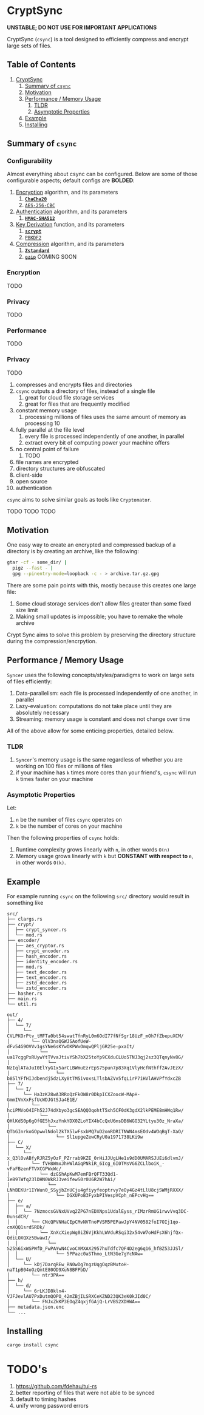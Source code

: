# CryptSync
<!--
[![csync crate](https://img.shields.io/crates/v/csync.svg)](https://crates.io/crates/csync)
[![Colmac documentation](https://docs.rs/colmac/badge.svg)](https://docs.rs/colmac)
-->

__UNSTABLE; DO NOT USE FOR IMPORTANT APPLICATIONS__

CryptSync (`csync`) is a tool designed to efficiently compress and encrypt large sets of files.

## Table of Contents

1. [CryptSync](#cryptsync)
    1. [Summary of `csync`](#summary-of-csync)
    1. [Motivation](#motivation)
    1. [Performance / Memory Usage](#performance--memory-usage)
        1. [TLDR](#tldr)
        1. [Asymptotic Properties](#asymptotic-properties)
    1. [Example](#example)
    1. [Installing](#installing)

## Summary of `csync`

### Configurability

Almost everything about csync can be configured. Below are some of those configurable aspects; default configs are __BOLDED__:
1. [Encryption](https://en.wikipedia.org/wiki/Encryption) algorithm, and its parameters
    1. [__`ChaCha20`__](https://en.wikipedia.org/wiki/Salsa20#ChaCha20_adoption)
    1. [`AES-256-CBC`](https://en.wikipedia.org/wiki/AES_implementations#Implementation_Considerations)
1. [Authentication](https://en.wikipedia.org/wiki/Authenticated_encryption) algorithm, and its parameters
    1. [__`HMAC-SHA512`__](https://en.wikipedia.org/wiki/HMAC)
1. [Key Derivation](https://en.wikipedia.org/wiki/Key_derivation_function) function, and its parameters
    1. [__`scrypt`__](https://en.wikipedia.org/wiki/Scrypt)
    1. [`PBKDF2`](https://en.wikipedia.org/wiki/PBKDF2)
1. [Compression](https://en.wikipedia.org/wiki/Scrypt) algorithm, and its parameters
    1. [__`Zstandard`__](https://en.wikipedia.org/wiki/Zstandard)
    1. ~~[`gzip`](https://en.wikipedia.org/wiki/Gzip)~~ COMING SOON

### Encryption

TODO

### Privacy

TODO

### Performance

TODO

### Privacy

TODO

1. compresses and encrypts files and directories
1. `csync` outputs a directory of files, instead of a single file
    1. great for cloud file storage services
    1. great for files that are frequently modified
1. constant memory usage
    1. processing millions of files uses the same amount of memory as processing 10
1. fully parallel at the file level
    1. every file is processed independently of one another, in parallel
    1. extract every bit of computing power your machine offers
1. no central point of failure
    1. TODO
1. file names are encrypted
1. directory structures are obfuscated
1. client-side
1. open source
1. authentication

`csync` aims to solve similar goals as tools like `Cryptomator`.

TODO TODO TODO

## Motivation

One easy way to create an encrypted and compressed backup of a directory is by creating an archive, like the following:
```bash
gtar -cf - some_dir/ |
  pigz --fast - |
  gpg --pinentry-mode=loopback -c - > archive.tar.gz.gpg
```

There are some pain points with this, mostly because this creates one large file:
1. Some cloud storage services don't allow files greater than some fixed size limit
1. Making small updates is impossible; you have to remake the whole archive

Crypt Sync aims to solve this problem by preserving the directory structure during the compression/encrpytion.

## Performance / Memory Usage

`Syncer` uses the following concepts/styles/paradigms to work on large sets of files
efficiently:
1. Data-parallelism: each file is processed independently of one another, in parallel
1. Lazy-evaluation: computations do not take place until they are absolutely necessary
1. Streaming: memory usage is constant and does not change over time

All of the above allow for some enticing properties, detailed below.

### TLDR
1. `Syncer`'s memory usage is the same regardless of whether you are working on 100 files or
   millions of files
1. if your machine has `k` times more cores than your friend's, `csync` will run `k` times faster
   on your machine

### Asymptotic Properties

Let:
1. `n` be the number of files `csync` operates on
1. `k` be the number of cores on your machine

Then the following properties of `csync` holds:
1. Runtime complexity grows linearly with `n`, in other words `O(n)`
1. Memory usage grows linearly with `k` but __CONSTANT with respect to `n`__, in other words `O(k)`.

## Example

For example running `csync` on the following `src/` directory would result in something like

```
src/
├── clargs.rs
├── crypt/
│  ├── crypt_syncer.rs
│  └── mod.rs
├── encoder/
│  ├── aes_cryptor.rs
│  ├── crypt_encoder.rs
│  ├── hash_encoder.rs
│  ├── identity_encoder.rs
│  ├── mod.rs
│  ├── text_decoder.rs
│  ├── text_encoder.rs
│  ├── zstd_decoder.rs
│  └── zstd_encoder.rs
├── hasher.rs
├── main.rs
└── util.rs
```

```
out/
├── 4/
│  └── 7/
│     └── CVLPKOrPtv_tMFTa0bt54swatTfnRyL0m6OdI77fNfSgr18UzF_mOh7fZbepuXCM/
│        └── QlV3naQGWJSAofUeW-dFv54G9OVVv1gsYNe6sKYwOKPWxOmqwQPljGR25e-pxaIt/
│           └── ua17cggPxRUywYtTVvaJtivYSh7bX25toYp9CXduCLUo5TNJ3qj2sz3QTqnyNv8G/
│              └── NzIqlATaJuI0ElYyG1x5arCLBWmuEzrEpS75pun7p83Xq1VlyHcfNthff2AvJEzX/
│                 └── b85lYFfHIJdbendj5dzLXy8tTM5ivoxsLTlsbAZVv5fqLirP7iHVlAHVPfYdxcZB
├── 7/
│  └── I/
│     └── Ha3zK28wA3RRoQzFkOW8r0DkpICXZoocW-MApH-GmmIVnXxFsfUcWDJGtSJa4E1E/
│        └── hciPMVoO4IFh52J74dXbyo3gcSEAQQOqohtT5xh5CF0dK3gdX2lkPEME8mHWq1Rw/
│           └── QHlKdS0p6gOfGE5hJxzYnkYDX0ZLoYIX4bCcQxU6msDB6WGO32YLtyu30z_NraXa/
│              └── QTbGInrkoGOpwwlNdol2kTX5lwFsxbMQ7uD2onRDRITNWN4msEOdv4WOqBgT-XaO/
│                 └── Sl1upgeZewCRyU0a1971738LKi9w
├── C/
│  └── X/
│     └── x_Q3lOvABfyRJRZ5yOzF_PZrrab9KZE_0rHiJJUgLHe1s9dD0UMARSJUEi6dlvmJ/
│        └── fVH8WmxJhHWlAGqPNkiR_6Icg_6I0TMsVG6ZCLlboiK_-vFaFBzenFTVXCGPWxWc/
│           └── dzGShApKwM7emFBrQFT33Qd1-IeB9TWfq23lDHN0WkRJ3veifewS0r0U6R2W7hAi/
│              └── LNhBEKUr1IYWun0_SSyjbZnUCju4gfiyyfeoptrvy7eOy4Gz4tLlU8cjSWMjRXXX/
│                 └── DGXUPoB3FyxbPIVespVCph_nEPcvHg==
├── e/
│  ├── a/
│  │  └── 7NzmocsGVNxUVvq2ZPG7nEDXNps1UdalEyss_rIMzrRmUG1rwvVvq3DC-0unsdCR/
│  │     └── CNcQPVNHaCEpCMvNVTnoPVSM5PEPawJpY4NV0582foI7OIj1qo-cmXQQ1srdSRDk/
│  │        └── XnXcXiepWg0iZ6VjKkhLWVduRSqi32x54vW7oHdFsX6hjfQx-QdiLOXQXz5BwawI/
│  │           └── S25S6ixWSPWfD_FwPAYwN4CvoCXMXAX2957huTdfc7QF4D2eg6q16_hfBZ53JJSl/
│  │              └── 5PPazc0aSThmo_LtN3Ge7gYcNAw=
│  └── U/
│     └── kDj7DarqREw_RN0wDg7ngzUqgOqzBMutoH-naT1pB04oOzQmtE80OD9XuN8BFPbD/
│        └── ntr3PA==
├── h/
│  └── d/
│     └── 6rLKJD8kln4-VJFJevlAU7PxDutmQOPO_42mZBjILSRXCeKZND23QK3eK0kJId0C/
│        └── FNJxZkKP3EOqZ4qxjfGAjQ-LrVBS2XDHWA==
├── metadata.json.enc
└── ...
```

## Installing

```bash
cargo install csync
```

# TODO's

1. https://github.com/fdehau/tui-rs
1. better reporting of files that were not able to be synced
1. default to timing hashes
1. unify wrong password errors
